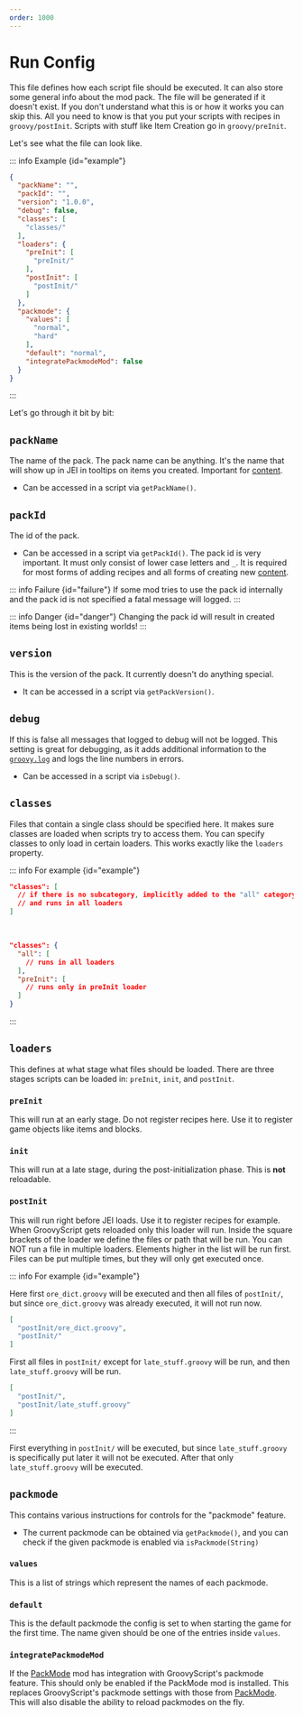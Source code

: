 ```yaml
---
order: 1000
---
```


# Run Config

This file defines how each script file should be executed.
It can also store some general info about the mod pack.
The file will be generated if it doesn't exist.
If you don't understand what this is or how it works you can skip this.
All you need to know is that you put your scripts with recipes in `groovy/postInit`.
Scripts with stuff like Item Creation go in `groovy/preInit`.

Let's see what the file can look like.

::: info Example {id="example"}
```json
{
  "packName": "",
  "packId": "",
  "version": "1.0.0",
  "debug": false,
  "classes": [
    "classes/"
  ],
  "loaders": {
    "preInit": [
      "preInit/"
    ],
    "postInit": [
      "postInit/"
    ]
  },
  "packmode": {
    "values": [
      "normal",
      "hard"
    ],
    "default": "normal",
    "integratePackmodeMod": false
  }
}
```
:::

Let's go through it bit by bit:


## `packName`

The name of the pack.
The pack name can be anything. It's the name that will show up in JEI in tooltips on items you created.
Important for [content](../content/index.md).
- Can be accessed in a script via `getPackName()`.

## `packId`

The id of the pack.
- Can be accessed in a script via `getPackId()`.
The pack id is very important.
It must only consist of lower case letters and `_`.
It is required for most forms of adding recipes and all forms of creating new [content](../content/index.md).

::: info Failure {id="failure"}
If some mod tries to use the pack id internally and the pack id is not specified a fatal message will logged.
:::

::: info Danger {id="danger"}
Changing the pack id will result in created items being lost in existing worlds!
:::

## `version`

This is the version of the pack.
It currently doesn't do anything special.
- It can be accessed in a script via `getPackVersion()`.

## `debug`

If this is false all messages that logged to debug will not be logged.
This setting is great for debugging, as it adds additional information to the [`groovy.log`](./index.md#groovy-log)
and logs the line numbers in errors.
- Can be accessed in a script via `isDebug()`.

## `classes`

Files that contain a single class should be specified here.
It makes sure classes are loaded when scripts try to access them.
You can specify classes to only load in certain loaders.
This works exactly like the `loaders` property.

::: info For example {id="example"}
```json
"classes": [
  // if there is no subcategory, implicitly added to the "all" category
  // and runs in all loaders
]
```

<br>

```json
"classes": {
  "all": [
    // runs in all loaders
  ],
  "preInit": [
    // runs only in preInit loader
  ]
}
```
:::

## `loaders`

This defines at what stage what files should be loaded.
There are three stages scripts can be loaded in: `preInit`, `init`, and `postInit`.

### `preInit`

This will run at an early stage.
Do not register recipes here.
Use it to register game objects like items and blocks.

### `init`

This will run at a late stage, during the post-initialization phase.
This is **not** reloadable.

### `postInit`

This will run right before JEI loads.
Use it to register recipes for example.
When GroovyScript gets reloaded only this loader will run.
Inside the square brackets of the loader we define the files or path that will be run.
You can NOT run a file in multiple loaders.
Elements higher in the list will be run first.
Files can be put multiple times, but they will only get executed once.


::: info For example {id="example"}

Here first `ore_dict.groovy` will be executed and then all files of `postInit/`, but since `ore_dict.groovy` was already
executed, it will not run now.

```json
[
  "postInit/ore_dict.groovy",
  "postInit/"
]
```

First all files in `postInit/` except for `late_stuff.groovy` will be run, and then `late_stuff.groovy` will be run.


```json
[
  "postInit/",
  "postInit/late_stuff.groovy"
]
```

:::

First everything in `postInit/` will be executed, but since `late_stuff.groovy` is specifically put later it will not be
executed. After that only `late_stuff.groovy` will be executed.

## `packmode`

This contains various instructions for controls for the "packmode" feature.
- The current packmode can be obtained via `getPackmode()`, and you can check if the given packmode is enabled via `isPackmode(String)`

### `values`

This is a list of strings which represent the names of each packmode.

### `default`

This is the default packmode the config is set to when starting the game for the first time.
The name given should be one of the entries inside `values`.

### `integratePackmodeMod`

If the [PackMode](https://www.curseforge.com/minecraft/mc-mods/packmode) mod has integration with GroovyScript's packmode feature.
This should only be enabled if the PackMode mod is installed.
This replaces GroovyScript's packmode settings with those from [PackMode](https://www.curseforge.com/minecraft/mc-mods/packmode).
This will also disable the ability to reload packmodes on the fly.
